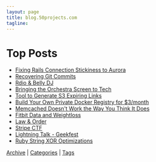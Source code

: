 ```yaml
---
layout: page
title: blog.50projects.com
tagline:
---
```


Top Posts
=========
* [Fixing Rails Connection Stickiness to Aurora](/2023/04/fixing-rails-stickiness.html)
* [Recovering Git Commits](/2014/12/recovering-git-commits.html)
* [Rdio & Belly DJ](/2014/10/rdio-belly-dj.html)
* [Bringing the Orchestra Screen to Tech](/2014/10/bringing-the-orchestra-screen-to-tech.html)
* [Tool to Generate S3 Expiring Links](/2014/08/tool-to-generate-s3-expiring-links.html)
* [Build Your Own Private Docker Registry for $3/month](/2014/08/build-your-own-private-docker-registry.html)
* [Memcached Doesn't Work the Way You Think It Does](/2014/02/memcached-doesnt-work-way-you-think-it.html)
* [Fitbit Data and Weightloss](/2014/01/fitbit-data-and-weightloss.html)
* [Law & Order](/2014/01/law-order.html)
* [Stripe CTF](/2012/02/stripe-ctf.html)
* [Lightning Talk - Geekfest](/2011/08/lightning-talk-geekfest.html)
* [Ruby String XOR Optimizations](/2010/12/ruby-string-xor-optimizations.html)

<span class="archive">
  <a class="archive" href="{{ BASE_PATH }}{{ site.JB.archive_path }}">Archive</a>
</span>
|
<span class="categories">
  <a class="categories" href="{{ BASE_PATH }}{{ site.JB.categories_path }}">Categories</a>
</span>
|
<span class="tagss">
  <a class="tags" href="{{ BASE_PATH }}{{ site.JB.tags_path }}">Tags</a>
</span>
